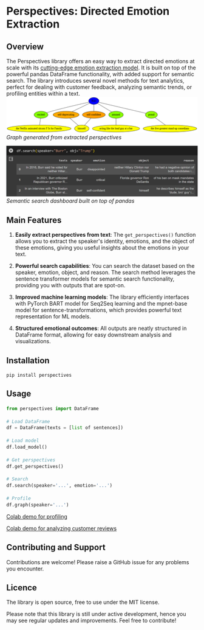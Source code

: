 # Perspectives: Directed Emotion Extraction

## Overview

The Perspectives library offers an easy way to extract directed emotions at scale with its [cutting-edge emotion extraction model](https://huggingface.co/helliun/bart-perspectives). It is built on top of the powerful pandas DataFrame functionality, with added support for semantic search. The library introduces several novel methods for text analytics, perfect for dealing with customer feedback, analyzing semantic trends, or profiling entities within a text.
![image](https://github.com/helliun/perspectives/blob/main/burr_perspective.png)
*Graph generated from extracted perspectives*


![image](https://github.com/helliun/perspectives/blob/main/burr_search_example.png)
*Semantic search dashboard built on top of pandas*

## Main Features

1. **Easily extract perspectives from text**: The `get_perspectives()` function allows you to extract the speaker's identity, emotions, and the object of these emotions, giving you useful insights about the emotions in your text.

2. **Powerful search capabilities**: You can search the dataset based on the speaker, emotion, object, and reason. The search method leverages the sentence transformer models for semantic search functionality, providing you with outputs that are spot-on.

3. **Improved machine learning models**: The library efficiently interfaces with PyTorch BART model for Seq2Seq learning and the mpnet-base model for sentence-transformations, which provides powerful text representation for ML models.

4. **Structured emotional outcomes**: All outputs are neatly structured in DataFrame format, allowing for easy downstream analysis and visualizations.

## Installation

	pip install perspectives

## Usage

```python
from perspectives import DataFrame

# Load DataFrame
df = DataFrame(texts = [list of sentences]) 

# Load model
df.load_model() 

# Get perspectives
df.get_perspectives()

# Search
df.search(speaker='...', emotion='...')

# Profile
df.graph(speaker='...')
```

[Colab demo for profiling](https://colab.research.google.com/drive/1asovKRUHmsZfZo8Iz18q_dfAJXzahhmB?usp=sharing)

[Colab demo for analyzing customer reviews](https://colab.research.google.com/drive/1XNWUqJbDNSLJz5kRyeQZaJyLaS_U2BG-?usp=sharing)

## Contributing and Support

Contributions are welcome! Please raise a GitHub issue for any problems you encounter.

## Licence

The library is open source, free to use under the MIT license. 

Please note that this library is still under active development, hence you may see regular updates and improvements. Feel free to contribute!
